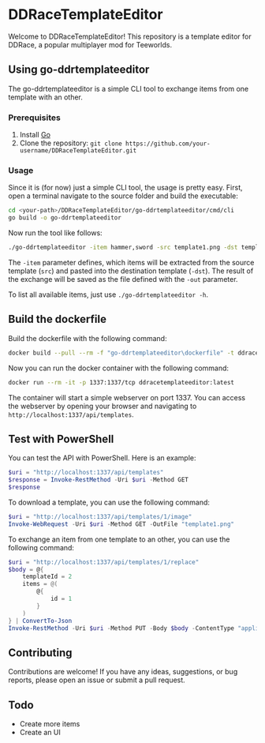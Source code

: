 # DDRaceTemplateEditor

Welcome to DDRaceTemplateEditor! This repository is a template editor for DDRace, a popular multiplayer mod for Teeworlds.

## Using go-ddrtemplateeditor

The go-ddrtemplateeditor is a simple CLI tool to exchange items from one template with an other.

### Prerequisites

1. Install [Go](https://go.dev/doc/install)
2. Clone the repository: `git clone https://github.com/your-username/DDRaceTemplateEditor.git`

### Usage

Since it is (for now) just a simple CLI tool, the usage is pretty easy. 
First, open a terminal navigate to the source folder and build the executable:

```bash
cd <your-path>/DDRaceTemplateEditor/go-ddrtemplateeditor/cmd/cli
go build -o go-ddrtemplateeditor
```

Now run the tool like follows:

```bash
./go-ddrtemplateeditor -item hammer,sword -src template1.png -dst template2.png -out output.png
```

The `-item` parameter defines, which items will be extracted from the source template (`src`) and pasted into the destination template (`-dst`). The result of the exchange will be saved as the file defined with the `-out` parameter.

To list all available items, just use `./go-ddrtemplateeditor -h`.

## Build the dockerfile

Build the dockerfile with the following command:

```bash
docker build --pull --rm -f "go-ddrtemplateeditor\dockerfile" -t ddracetemplateeditor:latest "go-ddrtemplateeditor"
```

Now you can run the docker container with the following command:

```bash
docker run --rm -it -p 1337:1337/tcp ddracetemplateeditor:latest 
```

The container will start a simple webserver on port 1337. You can access the webserver by opening your browser and navigating to `http://localhost:1337/api/templates`.

## Test with PowerShell

You can test the API with PowerShell. Here is an example:

```powershell
$uri = "http://localhost:1337/api/templates"
$response = Invoke-RestMethod -Uri $uri -Method GET 
$response
```

To download a template, you can use the following command:

```powershell
$uri = "http://localhost:1337/api/templates/1/image"
Invoke-WebRequest -Uri $uri -Method GET -OutFile "template1.png"
```

To exchange an item from one template to an other, you can use the following command:

```powershell
$uri = "http://localhost:1337/api/templates/1/replace"
$body = @{
    templateId = 2
    items = @(
        @{
            id = 1
        }
    )
} | ConvertTo-Json
Invoke-RestMethod -Uri $uri -Method PUT -Body $body -ContentType "application/json"
```

## Contributing

Contributions are welcome! If you have any ideas, suggestions, or bug reports, please open an issue or submit a pull request.

## Todo
- Create more items
- Create an UI